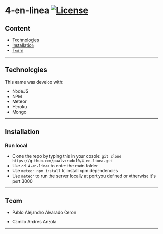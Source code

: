 # 4-en-linea [![License](http://img.shields.io/:license-mit-blue.svg?style=flat-square)](http://badges.mit-license.org)



## Content

- [Technologies](#technologies)
- [Installation](#installation)
- [Team](#team)

---

## Technologies

This game was develop with:

- NodeJS
- NPM
- Meteor
- Heroku
- Mongo

---

## Installation


### Run local

- Clone the repo by typing this in your cosole: `git clone https://github.com/paalvarado10/4-en-linea.git`
- Use `cd 4-en-linea` to enter the main folder
- Use `meteor npm install` to install npm dependencies
- Use `meteor` to run the server locally at port you defined or otherwise it's port 3000 

---

## Team

- Pablo Alejandro Alvarado Ceron 

- Camilo Andres Anzola


---
